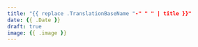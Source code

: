 ```yaml
---
title: "{{ replace .TranslationBaseName "-" " " | title }}"
date: {{ .Date }}
draft: true
image: {{ .image }}
---
```



